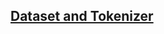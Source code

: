 ## [Dataset and Tokenizer](https://drive.google.com/drive/folders/1YCQuvKK57yGSKz5oE891AU3i8oodMDXC?usp=sharing)
